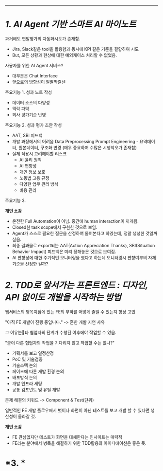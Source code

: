 ---  

# *1. AI Agent 기반 스마트 AI 마이노트*

과거에도 연말평가의 자동화시도가 존재함.
- Jira, Slack같은 tool을 활용함과 동시에 KPI 같은 기준을 결합하여 시도
- But, 모든 상황과 현상에 대한 예외케이스 처리할 수 없었음.

사용자를 위한 AI Agent 서비스?
- 대부분은 Chat Interface
- 앞으로의 방향성이 알잘딱갈센

주요기능 1. 성과 노트 작성
- 데이터 소스의 다양성
- 맥락 파악
- 회사 평가기준 반영

주요기능 2. 성과 평가 초안 작성
- AAT, SBI 피드백
- 개발 과정에서의 어려움
	Data Preprocessing
	Prompt Engineering
		- 요약데이터, 원본데이터, 구조화 변경 (매우 중요하며 수많은 시행착오가 존재함)
- 실제 적용시 고려해야할 리스크
	- AI 윤리 원칙
	- AI 편향성
	- 개인 정보 보호
	- 노동법 고용 규정
	- 다양한 업무 관리 방식
	- 비용 관리

주요기능 3. 


**개인 소감**
- 온전한 Full Automation이 아님. 중간에 human interaction이 끼게됨.
- Closed한 task scope에서 구현한 것으로 보임.
- Agent가 스스로 필요한 질문을 산정하여 물어본다고 하였는데, 정말 생성한 것일까 싶음.
- 최종 결과물로 export되는 AAT(Action Appreciation Thanks), SBI(Situation Behavior Impact) 피드백은 미리 정해놓은 것으로 보여짐.
- AI 편향성에 대한 주기적인 모니터링을 했다고 하는데 모니터링시 편향여부의 자체기준을 선정한 걸까?


# *2. TDD로 앞서가는 프론트엔드 : 디자인, API 없이도 개발을 시작하는 방법*

웹서비스의 병목지점에 있는 FE의 부하를 어떻게 줄일 수 있는지 항상 고민

"아직 FE 개발이 진행 중입니다." -> 흔한 개발 지연 사유

그 이유는타 협업자의 단계가 수행된 이후에야 작업할 수 있음.

"굳이 다른 협업자의 작업을 기다리지 않고 작업할 수는 없나?"
- 기획서를 보고 일정산정
- PoC 및 기술검증
- 기술스택 논의
- 페이즈에 따른 개발 환경 논의
- 배포방식 논의
- 개발 인프라 세팅
- 공통 컴포넌트 및 유틸 개발

문제 해결의 키워드
-> Component & Test(단위)

일반적인 FE 개발 플로우에서 벗어나 화면이 아닌 테스트를 보고 개발 할 수 있다면 생산성이 올라갈 것.


**개인 소감**
- FE 관심없지만 테스트가 화면을 대체한다는 인사이트는 매력적
- FE라는 분야에서 병목을 해결하기 위한 TDD활용의 아이디에이션은 좋은 듯.

# *3. *